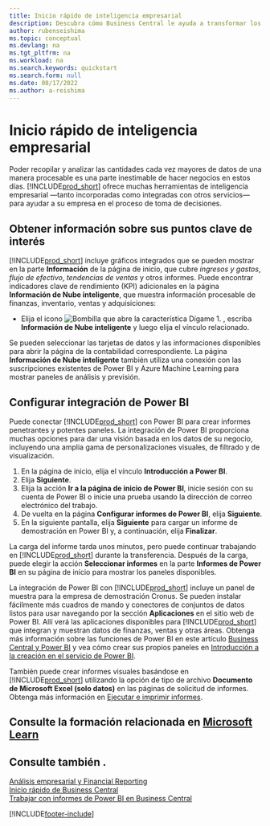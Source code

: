 ```yaml
---
title: Inicio rápido de inteligencia empresarial
description: Descubra cómo Business Central le ayuda a transformar los datos de la empresa en información procesable mediante informes y paneles de inteligencia empresarial.
author: rubenseishima
ms.topic: conceptual
ms.devlang: na
ms.tgt_pltfrm: na
ms.workload: na
ms.search.keywords: quickstart
ms.search.form: null
ms.date: 08/17/2022
ms.author: a-reishima
---
```


# Inicio rápido de inteligencia empresarial

Poder recopilar y analizar las cantidades cada vez mayores de datos de una manera procesable es una parte inestimable de hacer negocios en estos días. [!INCLUDE[prod_short](includes/prod_short.md)] ofrece muchas herramientas de inteligencia empresarial &mdash;tanto incorporadas como integradas con otros servicios&mdash; para ayudar a su empresa en el proceso de toma de decisiones.

## Obtener información sobre sus puntos clave de interés

[!INCLUDE[prod_short](includes/prod_short.md)] incluye gráficos integrados que se pueden mostrar en la parte **Información** de la página de inicio, que cubre *ingresos y gastos*, *flujo de efectivo*, *tendencias de ventas* y otros informes. Puede encontrar indicadores clave de rendimiento (KPI) adicionales en la página **Información de Nube inteligente**, que muestra información procesable de finanzas, inventario, ventas y adquisiciones:

* Elija el icono ![Bombilla que abre la característica Dígame 1.](media/ui-search/search_small.png "Dígame qué desea hacer") , escriba **Información de Nube inteligente** y luego elija el vínculo relacionado.

Se pueden seleccionar las tarjetas de datos y las informaciones disponibles para abrir la página de la contabilidad correspondiente. La página **Información de Nube inteligente** también utiliza una conexión con las suscripciones existentes de Power BI y Azure Machine Learning para mostrar paneles de análisis y previsión.

## Configurar integración de Power BI

Puede conectar [!INCLUDE[prod_short](includes/prod_short.md)] con Power BI para crear informes penetrantes y potentes paneles. La integración de Power BI proporciona muchas opciones para dar una visión basada en los datos de su negocio, incluyendo una amplia gama de personalizaciones visuales, de filtrado y de visualización.

1. En la página de inicio, elija el vínculo **Introducción a Power BI**.
2. Elija **Siguiente**.
3. Elija la acción **Ir a la página de inicio de Power BI**, inicie sesión con su cuenta de Power BI o inicie una prueba usando la dirección de correo electrónico del trabajo.
4. De vuelta en la página **Configurar informes de Power BI**, elija **Siguiente**.
5. En la siguiente pantalla, elija **Siguiente** para cargar un informe de demostración en Power BI y, a continuación, elija **Finalizar**.

La carga del informe tarda unos minutos, pero puede continuar trabajando en [!INCLUDE[prod_short](includes/prod_short.md)] durante la transferencia. Después de la carga, puede elegir la acción **Seleccionar informes** en la parte **Informes de Power BI** en su página de inicio para mostrar los paneles disponibles.

La integración de Power BI con [!INCLUDE[prod_short](includes/prod_short.md)] incluye un panel de muestra para la empresa de demostración Cronus. Se pueden instalar fácilmente más cuadros de mando y conectores de conjuntos de datos listos para usar navegando por la sección **Aplicaciones** en el sitio web de Power BI. Allí verá las aplicaciones disponibles para [!INCLUDE[prod_short](includes/prod_short.md)] que integran y muestran datos de finanzas, ventas y otras áreas. Obtenga más información sobre las funciones de Power BI en este artículo [Business Central y Power BI](admin-powerbi.md) y vea cómo crear sus propios paneles en [Introducción a la creación en el servicio de Power BI](/power-bi/fundamentals/service-get-started).

También puede crear informes visuales basándose en [!INCLUDE[prod_short](includes/prod_short.md)] utilizando la opción de tipo de archivo **Documento de Microsoft Excel (solo datos)** en las páginas de solicitud de informes. Obtenga más información en [Ejecutar e imprimir informes](ui-work-report.md).

## Consulte la formación relacionada en [Microsoft Learn](/learn/paths/use-power-bi)

## Consulte también .

[Análisis empresarial y Financial Reporting](bi.md)  
[Inicio rápido de Business Central](quick-start-business-central.md)  
[Trabajar con informes de Power BI en Business Central](across-working-with-powerbi.md)  

[!INCLUDE[footer-include](includes/footer-banner.md)]
